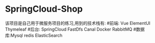 # SpringCloud-Shop

该项目是自己用于微服务项目的练习,用到的技术栈有:
#前端: Vue ElementUI Thymeleaf
#后台: SpringCloud FastDfs Canal Docker RabbitMQ
#数据库:Mysql redis ElasticSearch
